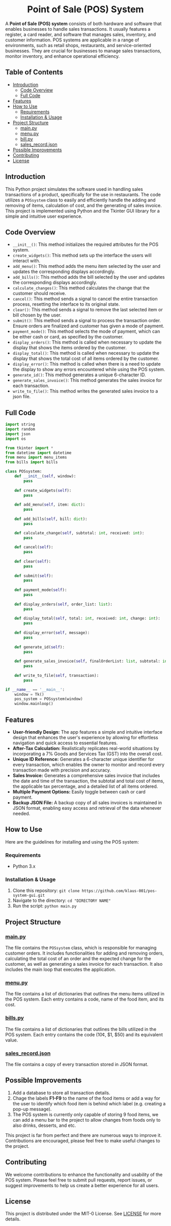 <h1 style="text-align: center;">Point of Sale (POS) System </h1>

A **Point of Sale (POS) system** consists of both hardware and software that enables businesses to handle sales transactions. It usually features a register, a card reader, and software that manages sales, inventory, and customer information. POS systems are applicable in a range of environments, such as retail shops, restaurants, and service-oriented businesses. They are crucial for businesses to manage sales transactions, monitor inventory, and enhance operational efficiency.

## Table of Contents

- [Introduction](#introduction)
    - [Code Overview](#code-overview)
    - [Full Code](#full-code)
- [Features](#features)
- [How to Use](#how-to-use)
    - [Requirements](#requirements)
    - [Installation & Usage](#installation--usage)
- [Project Structure](#project-structure)
    - [main.py](#mainpy)
    - [menu.py](#menupy)
    - [bill.py](#billspy)
    - [sales_record.json](#sales_recordjson)
- [Possible Improvements](#possible-improvements)
- [Contributing](#contributing)
- [License](#license)

## Introduction

This Python project simulates the software used in handling sales transactions of a product, specifically for the use in restaurants. The code utilizes a `POSsystem` class to easily and efficiently handle the adding and removing of items, calculation of cost, and the generating of sales invoice. This project is implemented using Python and the Tkinter GUI library for a simple and intuitive user experience.

## Code Overview

-  `__init__()`: This method initializes the required attributes for the POS system.
- `create_widgets()`: This method sets up the interface the users will interact with.
- `add_menu()`: This method adds the menu item selected by the user and updates the corresponding displays accordingly.
- `add_bills()`: This method adds the bill selected by the user and updates the corresponding displays accordingly.
- `calculate_changes()`: This method calculates the change that the customer should receive.
- `cancel()`: This method sends a signal to cancel the entire transaction process, resetting the interface to its original state.
- `clear()`: This method sends a signal to remove the last selected item or bill chosen by the user.
- `submit()`: This method sends a signal to process the transaction order. Ensure orders are finalized and customer has given a mode of payment.
- `payment_mode()`: This method selects the mode of payment, which can be either cash or card, as specified by the customer.
- `display_orders()`: This method is called when necessary to update the display that shows the items ordered by the customer.
- `display_total()`: This method is called when necessary to update the display that shows the total cost of all items ordered by the customer.
- `display_error()`: This method is called when there is a need to update the display to show any errors encountered while using the POS system.
- `generate_id()`: This method generates a unique 6-character ID.
- `generate_sales_invoice()`: This method generates the sales invoice for each transaction.
- `write_to_file()`: This method writes the generated sales invoice to a json file.

## Full Code

```python
import string
import random
import json
import os

from tkinter import *
from datetime import datetime
from menu import menu_items
from bills import bills

class POSsystem:
	def __init__(self, window):
        pass
		
	def create_widgets(self):
        pass
		
	def add_menu(self, item: dict):	
        pass
	
	def add_bills(self, bill: dict):
        pass

	def calculate_change(self, subtotal: int, received: int):
        pass
	
	def cancel(self):
        pass
				
	def clear(self):
        pass
				
	def submit(self):
        pass
					
	def payment_mode(self):
        pass
			
	def display_orders(self, order_list: list):
        pass
			
	def display_total(self, total: int, received: int, change: int):
        pass
										  
	def display_error(self, message):
        pass
										  
	def generate_id(self):
        pass
											  
	def generate_sales_invoice(self, finalOrderList: list, subtotal: int):
        pass
		
	def write_to_file(self, transaction):
        pass

if __name__ == '__main__':
	window = Tk()
	pos_system = POSsystem(window)
	window.mainloop()

```

## Features

- **User-friendly Design:** The app features a simple and intuitive interface design that enhances the user's experience by allowing for effortless navigation and quick access to essential features.
- **After-Tax Calculation:** Realistically replicates real-world situations by incorporating a 7% Goods and Services Tax (GST) into the overall cost.
- **Unique ID Reference:** Generates a 6-character unique identifier for every transaction, which enables the owner to monitor and record every transaction made with precision and accuracy.
- **Sales Invoice:** Generates a comprehensive sales invoice that includes the date and time of the transaction, the subtotal and total cost of items, the applicable tax percentage, and a detailed list of all items ordered.
- **Multiple Payment Options:** Easily toggle between cash or card payment.
- **Backup JSON File:** A backup copy of all sales invoices is maintained in JSON format, enabling easy access and retrieval of the data whenever needed.

## How to Use

Here are the guidelines for installing and using the POS system:

### Requirements

- Python 3.x

### Installation & Usage

1. Clone this repository: `git clone https://github.com/klaus-001/pos-system-gui.git`
2. Navigate to the directory: `cd "DIRECTORY NAME"`
3. Run the script: `python main.py`

## Project Structure

### [main.py](main.py)

The file contains the `POSsystem` class, which is responsible for managing customer orders. It includes functionalities for adding and removing orders, calculating the total cost of an order and the expected change for the customer, as well as generating a sales invoice for each transaction. It also includes the main loop that executes the application.

### [menu.py](menu.py)

The file contains a list of dictionaries that outlines the menu items utilized in the POS system. Each entry contains a code, name of the food item, and its cost.

### [bills.py](bills.py)

The file contains a list of dictionaries that outlines the bills utilized in the POS system. Each entry contains the code (10¢, $1, $50) and its equivalent value.

### [sales_record.json](sales_record.json)

The file contains a copy of every transaction stored in JSON format.

## Possible Improvements

1. Add a database to store all transaction details.
2. Chage the labels **F1-F9** to the name of the food items or add a way for the user to identify which food item is behind which label (e.g. creating a pop-up message).
3. The POS system is currently only capable of storing 9 food items, we can add a menu bar to the project to allow changes from foods only to also drinks, desserts, and etc.

This project is far from perfect and there are numerous ways to improve it. Contributions are encouraged, please feel free to make useful changes to the project.

## Contributing

We welcome contributions to enhance the functionality and usability of the POS system. Please feel free to submit pull requests, report issues, or suggest improvements to help us create a better experience for all users.

## License

This project is distributed under the MIT-0 License. See [LICENSE](LICENSE.md) for more details.
